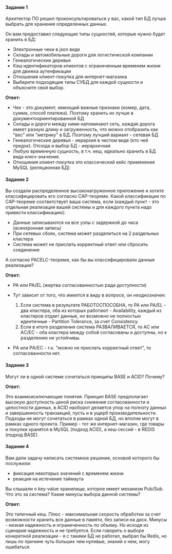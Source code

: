 #### Задание 1

Архитектор ПО решил проконсультироваться у вас, какой тип БД лучше выбрать для хранения определенных данных.

Он вам предоставил следующие типы сущностей, которые нужно будет хранить в БД:

* Электронные чеки в json виде
* Склады и автомобильные дороги для логистической компании
* Генеалогические деревья
* Кэш идентификаторов клиентов с ограниченным временем жизни для движка аутенфикации
* Отношения клиент-покупка для интернет-магазина
* Выберите подходящие типы СУБД для каждой сущности и объясните свой выбор.

**Ответ:**

* Чек - это документ, имеющий важные признаки (номер, дата, сумма, способ платежа). Поэтому хранить их лучше в документоориентированной БД
* Склады и дороги между ними напоминают сеть, каждая дорога имеет разную длину и загруженность, что можно отобразить как "вес" или "метрику" в БД. Поэтому лучший вариант - сетевая БД
* Генеалогические деревья - иерархия в чистом виде (кто чей предок). Отсюда и выбор БД - иерархичная
* Любую временную сущность, в т.ч. кеш, идеально хранить в БД вида ключ-значение.
* Отношения клиент-покупка это классический кейс применения MySQL (реляционная БД)

#### Задание 2

Вы создали распределенное высоконагруженное приложение и хотите классифицировать его согласно CAP-теореме. Какой классификации по CAP-теореме соответствует ваша система, если (каждый пункт - это отдельная реализация вашей системы и для каждого пункта надо привести классификацию):

* Данные записываются на все узлы с задержкой до часа (асинхронная запись)
* При сетевых сбоях, система может разделиться на 2 раздельных кластера
* Система может не прислать корректный ответ или сбросить соединение

А согласно PACELC-теореме, как бы вы классифицировали данные реализации?

**Ответ:**

* PA или PA/EL (жертва согласованностью ради доступности)
* Тут зависит от того, что имеется в виду в вопросе, он неоднозначен:

  1. Если система в результате РАБОТОСПОСОБНА, то PA или PA/EL - два кластера, оба из которых работают - Availability, каждый из кластеров отдает данные, но возможно не полностью идентичные - Partition Tolerance, за счет Consistency.
  2. Если в итоге разделения система РАЗВАЛИВАЕТСЯ, то AС или AС/EC - оба кластера между собой согласованы и доступны, но к разделению не устойчивы.

* PА или PА/EC - т.к. "можно не прислать корректный ответ", то согласованности нет.

#### Задание 3

Могут ли в одной системе сочетаться принципы BASE и ACID? Почему?

**Ответ:**

Это взаимоисключающие понятия. Принцип BASE предполагает высокую доступность ценой риска снижения согласованности и целостности данных, в ACID наоборот делается упор на полноту данных и завершенность транзакций, пусть и в ущерб производительности. Подходы не могут сочетаться в рамках одной БД, но вполне могут в рамках одного проекта. Пример - тот же интернет-магазин, где товары и покупки хранятся в MySQL (подход ACID), а кеш сессий - в REDIS (подход BASE).

#### Задание 4

Вам дали задачу написать системное решение, основой которого бы послужили:

* фиксация некоторых значений с временем жизни
* реакция на истечение таймаута

Вы слышали о key-value хранилище, которое имеет механизм Pub/Sub. Что это за система? Какие минусы выбора данной системы?

**Ответ:**

Это типичный кеш. Плюс - максимальная скорость обработки за счет возможности хранить все данные в памяти, без записи на диск. Минусы - низкая надежность и ограниченность по объему. Но исходя из сценария надежность и не требуется.
Если говорить о выборе конкретной реализации - я с такими БД не работал, выбрал бы Redis, но лишь по причине чуть больших чем нулевые, знаний о нем, могу ошибаться